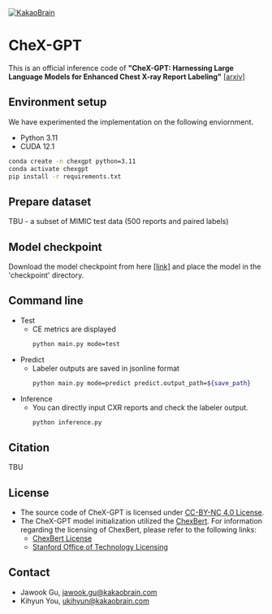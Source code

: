 [![KakaoBrain](https://img.shields.io/badge/kakao-brain-ffcd00.svg)](http://kakaobrain.com/)

# CheX-GPT
This is an official inference code of **"CheX-GPT: Harnessing Large Language Models for Enhanced Chest X-ray Report Labeling"** [[arxiv]](https://arxiv.org/)

## Environment setup
We have experimented the implementation on the following enviornment.
- Python 3.11
- CUDA 12.1
```bash
conda create -n chexgpt python=3.11
conda activate chexgpt
pip install -r requirements.txt
```

## Prepare dataset
TBU - a subset of MIMIC test data (500 reports and paired labels)

## Model checkpoint
Download the model checkpoint from here [[link]](https://twg.kakaocdn.net/brainrepo/models/CheX-GPT/model_mixed.ckpt) and place the model in the 'checkpoint' directory.


## Command line
* Test 
  * CE metrics are displayed
      ```bash
      python main.py mode=test
      ```
* Predict 
  * Labeler outputs are saved in jsonline format
      ```bash
      python main.py mode=predict predict.output_path=${save_path}
      ```
* Inference
  * You can directly input CXR reports and check the labeler output.
    ```bash
    python inference.py
    ```
  
## Citation
TBU

## License
- The source code of CheX-GPT is licensed under [CC-BY-NC 4.0 License](https://creativecommons.org/licenses/by-nc/4.0/).
- The CheX-GPT model initialization utilized the [ChexBert](https://github.com/stanfordmlgroup/CheXbert). For information regarding the licensing of ChexBert, please refer to the following links:
  - [ChexBert License](https://github.com/stanfordmlgroup/CheXbert/blob/master/LICENSE.pdf)
  - [Stanford Office of Technology Licensing](http://techfinder2.stanford.edu/technology_detail.php?ID=43869)

## Contact
- Jawook Gu, [jawook.gu@kakaobrain.com](jawook.gu@kakaobrain.com)
- Kihyun You, [ukihyun@kakaobrain.com](ukihyun@kakaobrain.com)  